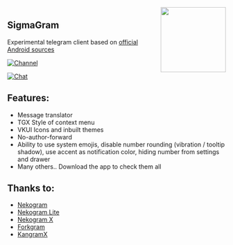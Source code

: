 <img src="https://avatars.githubusercontent.com/u/76093575?s=200&v=4" width="150" align="right"/>

## SigmaGram

Experimental telegram client based on [official Android sources](https://github.com/DrKLO/Telegram)

[![Channel](https://img.shields.io/badge/Channel-Telegram-blue.svg)](https://t.me/sigmagram)

[![Chat](https://img.shields.io/badge/Chat-Telegram-blue.svg)](https://t.me/sigmagram_en)


 ## Features:

- Message translator
- TGX Style of context menu
- VKUI Icons and inbuilt themes
- No-author-forward
- Ability to use system emojis, disable number rounding (vibration / tooltip shadow), use accent as notification color, hiding number from settings and drawer
- Many others.. Download the app to check them all

 ## Thanks to:
- [Nekogram](https://gitlab.com/Nekogram/Nekogram)
- [Nekogram Lite](https://github.com/satouriko/nekolite)
- [Nekogram X](https://github.com/NekoX-Dev/NekoX)
- [Forkgram](https://github.com/Forkgram/TelegramAndroid)
- [KangramX](https://github.com/alissonlauffer/KangramX)
